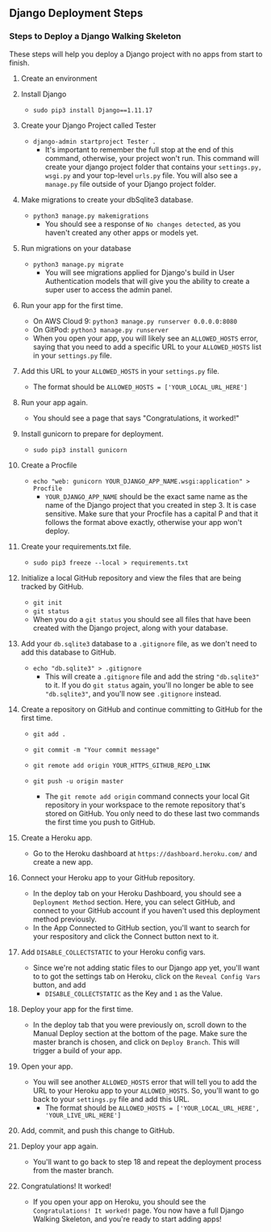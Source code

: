 ## Django Deployment Steps

### Steps to Deploy a Django Walking Skeleton

These steps will help you deploy a Django project with no apps from start to finish.

1. Create an environment

2. Install Django

   - `sudo pip3 install Django==1.11.17`

3. Create your Django Project called Tester

   - `django-admin startproject Tester .`
     - It's important to remember the full stop at the end of this command, otherwise, your project won't run. This command will create your django project folder that contains your `settings.py, wsgi.py` and your top-level `urls.py` file. You will also see a `manage.py` file outside of your Django project folder.

4. Make migrations to create your dbSqlite3 database.

   - `python3 manage.py makemigrations`
     - You should see a response of `No changes detected`, as you haven't created any other apps or models yet.

5. Run migrations on your database

   - `python3 manage.py migrate`
     - You will see migrations applied for Django's build in User Authentication models that will give you the ability to create a super user to access the admin panel.

6. Run your app for the first time.

   - On AWS Cloud 9: `python3 manage.py runserver 0.0.0.0:8080`
   - On GitPod: `python3 manage.py runserver`
   - When you open your app, you will likely see an `ALLOWED_HOSTS` error, saying that you need to add a specific URL to your `ALLOWED_HOSTS` list in your `settings.py` file.

7. Add this URL to your `ALLOWED_HOSTS` in your `settings.py` file.

   - The format should be `ALLOWED_HOSTS = ['YOUR_LOCAL_URL_HERE']`

8. Run your app again.

   - You should see a page that says "Congratulations, it worked!"

9. Install gunicorn to prepare for deployment.

   - `sudo pip3 install gunicorn`

10. Create a Procfile

    - `echo "web: gunicorn YOUR_DJANGO_APP_NAME.wsgi:application" > Procfile`
      - `YOUR_DJANGO_APP_NAME` should be the exact same name as the name of the Django project that you created in step 3. It is case sensitive. Make sure that your Procfile has a capital P and that it follows the format above exactly, otherwise your app won't deploy.

11. Create your requirements.txt file.

    - `sudo pip3 freeze --local > requirements.txt`

12. Initialize a local GitHub repository and view the files that are being tracked by GitHub.

    - `git init`
    - `git status`
    - When you do a `git status` you should see all files that have been created with the Django project, along with your database.

13. Add your `db.sqlite3` database to a `.gitignore` file, as we don't need to add this database to GitHub.
    - `echo "db.sqlite3" > .gitignore`
      - This will create a `.gitignore` file and add the string `"db.sqlite3"` to it. If you do `git status` again, you'll no longer be able to see `"db.sqlite3"`, and you'll now see `.gitignore` instead.
14. Create a repository on GitHub and continue committing to GitHub for the first time.

    - `git add .`
    - `git commit -m "Your commit message"`
    - `git remote add origin YOUR_HTTPS_GITHUB_REPO_LINK`
    - `git push -u origin master`

      - The `git remote add origin` command connects your local Git repository in your workspace to the remote repository that's stored on GitHub. You only need to do these last two commands the first time you push to GitHub.

15. Create a Heroku app.

    - Go to the Heroku dashboard at `https://dashboard.heroku.com/` and create a new app.

16. Connect your Heroku app to your GitHub repository.

    - In the deploy tab on your Heroku Dashboard, you should see a `Deployment Method` section. Here, you can select GitHub, and connect to your GitHub account if you haven't used this deployment method previously.
    - In the App Connected to GitHub section, you'll want to search for your respository and click the Connect button next to it.

17. Add `DISABLE_COLLECTSTATIC` to your Heroku config vars.

    - Since we're not adding static files to our Django app yet, you'll want to to got the settings tab on Heroku, click on the `Reveal Config Vars` button, and add
      - `DISABLE_COLLECTSTATIC` as the Key and `1` as the Value.

18. Deploy your app for the first time.

    - In the deploy tab that you were previously on, scroll down to the Manual Deploy section at the bottom of the page. Make sure the master branch is chosen, and click on `Deploy Branch`. This will trigger a build of your app.

19. Open your app.

    - You will see another `ALLOWED_HOSTS` error that will tell you to add the URL to your Heroku app to your `ALLOWED_HOSTS`. So, you'll want to go back to your `settings.py` file and add this URL.
      - The format should be `ALLOWED_HOSTS = ['YOUR_LOCAL_URL_HERE', 'YOUR_LIVE_URL_HERE']`

20. Add, commit, and push this change to GitHub.

21. Deploy your app again.

    - You'll want to go back to step 18 and repeat the deployment process from the master branch.

22. Congratulations! It worked!
    - If you open your app on Heroku, you should see the `Congratulations! It worked!` page. You now have a full Django Walking Skeleton, and you're ready to start adding apps!
